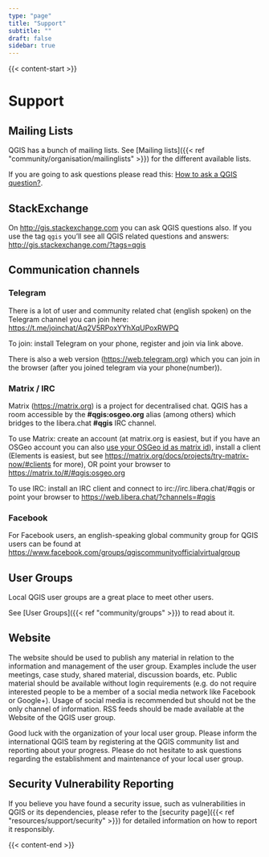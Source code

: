 ```yaml
---
type: "page"
title: "Support"
subtitle: ""
draft: false
sidebar: true
---
```


{{< content-start  >}}

# Support

## Mailing Lists

QGIS has a bunch of mailing lists. See [Mailing lists]({{< ref "community/organisation/mailinglists" >}}) for the different available lists.

If you are going to ask questions please read this: [How to ask a QGIS question?](faq/#how-to-ask-a-qgis-question).

## StackExchange

On http://gis.stackexchange.com you can ask QGIS questions also. If you use the tag `qgis` you’ll see all QGIS related questions and answers: http://gis.stackexchange.com/?tags=qgis

## Communication channels

### Telegram

There is a lot of user and community related chat (english spoken) on the Telegram channel you can join here: https://t.me/joinchat/Aq2V5RPoxYYhXqUPoxRWPQ

To join: install Telegram on your phone, register and join via link above.

There is also a web version (https://web.telegram.org) which you can join in the browser (after you joined telegram via your phone(number)).

### Matrix / IRC

Matrix (https://matrix.org) is a project for decentralised chat. QGIS has a room accessible by the **#qgis:osgeo.org** alias (among others) which bridges to the libera.chat **#qgis** IRC channel.

To use Matrix: create an account (at matrix.org is easiest, but if you have an OSGeo account you can also [use your OSGeo id as matrix id](https://wiki.osgeo.org/wiki/Matrix#Connecting_to_the_OSGeo_Matrix_Homeserver)), install a client (Elements is easiest, but see https://matrix.org/docs/projects/try-matrix-now/#clients for more), OR point your browser to https://matrix.to/#/#qgis:osgeo.org

To use IRC: install an IRC client and connect to irc://irc.libera.chat/#qgis or point your browser to https://web.libera.chat/?channels=#qgis

### Facebook

For Facebook users, an english-speaking global community group for QGIS users can be found at https://www.facebook.com/groups/qgiscommunityofficialvirtualgroup

## User Groups

Local QGIS user groups are a great place to meet other users.

See [User Groups]({{< ref "community/groups" >}}) to read about it.

## Website

The website should be used to publish any material in relation to the information and management of the user group. Examples include the user meetings, case study, shared material, discussion boards, etc. Public material should be available without login requirements (e.g. do not require interested people to be a member of a social media network like Facebook or Google+). Usage of social media is recommended but should not be the only channel of information. RSS feeds should be made available at the Website of the QGIS user group.

Good luck with the organization of your local user group. Please inform the international QGIS team by registering at the QGIS community list and reporting about your progress. Please do not hesitate to ask questions regarding the establishment and maintenance of your local user group.

## Security Vulnerability Reporting

If you believe you have found a security issue, such as vulnerabilities in QGIS or its dependencies, please refer to the [security page]({{< ref "resources/support/security" >}}) for detailed information on how to report it responsibly.

{{< content-end >}}


